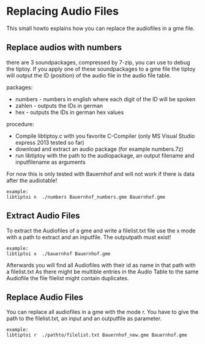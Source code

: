 Replacing Audio Files
==============

This small howto explains how you can replace the audiofiles in a gme file.


Replace audios with numbers
---------------------------

there are 3 soundpackages, compressed by 7-zip, you can use to debug the tiptoy.
If you apply one of these soundpackages to a gme file the tiptoy will output the ID (position) of the audio file in the audio file table.

packages:
 * numbers - numbers in english where each digit of the ID will be spoken
 * zahlen - outputs the IDs in german
 * hex - outputs the IDs in german hex values

procedure:
 * Compile libtiptoy.c with you favorite C-Compiler (only MS Visual Studio express 2013 tested so far)
 * download and extract an audio package (for example numbers.7z)
 * run libtiptoy with the path to the audiopackage, an output filename and inputfilename as arguments

For now this is only tested with Bauernhof and will not work if there is data after the audiotable!
	
	example:
	libtiptoi n  ./numbers Bauernhof_numbers.gme Bauernhof.gme



Extract Audio Files
-----------------

To extract the Audiofiles of a gme and write a filelist.txt file use the x mode with a path to extract and an inputfile.
The outputpath must exist!

	example:
	libtiptoi x  ./bauernhof Bauernhof.gme
   
Afterwards you will find all Audiofiles with their id as name in that path with a filelist.txt 
As there might be multible entries in the Audio Table to the same Audiofile the file filelist might contain duplicates.


Replace Audio Files
-----------------

You can replace all audiofiles in a gme with the mode r. You have to give the path to the filelist.txt, an input and an outputfile as parameter.

	example:
	libtiptoi r  ./pathto/filelist.txt Bauernhof_new.gme Bauernhof.gme

